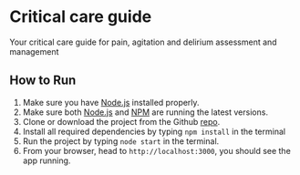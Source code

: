 # Critical care guide
Your critical care guide for pain, agitation and delirium assessment and management

## How to Run
1. Make sure you have [Node.js](https://nodejs.org/en/) installed properly.
2. Make sure both [Node.js](https://nodejs.org/en/) and [NPM](https://www.npmjs.com/) are running the latest versions.
3. Clone or download the project from the Github [repo](https://github.com/Kallaf/CRITICAL-CARE-GUIDE).
4. Install all required dependencies by typing `npm install` in the terminal
5. Run the project by typing `node start` in the terminal.
8. From your browser, head to `http://localhost:3000`, you should see the app running.